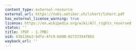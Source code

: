 ```yaml
---
content_type: external-resource
external_url: https://tobi.oetiker.ch/lshort/lshort.pdf
has_external_license_warning: true
license: https://en.wikipedia.org/wiki/All_rights_reserved
status: ''
title: (PDF - 1.7MB)
uid: 63b116e2-9dfe-4fc9-bd90-02737354f865
wayback_url: ''
---
```

